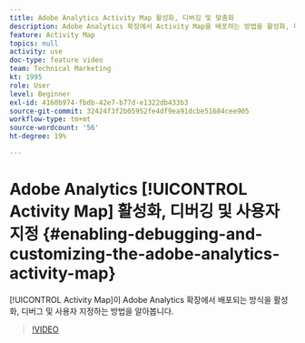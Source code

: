 ```yaml
---
title: Adobe Analytics Activity Map 활성화, 디버깅 및 맞춤화
description: Adobe Analytics 확장에서 Activity Map을 배포하는 방법을 활성화, 디버그 및 사용자 지정하는 방법을 알아봅니다.
feature: Activity Map
topics: null
activity: use
doc-type: feature video
team: Technical Marketing
kt: 1995
role: User
level: Beginner
exl-id: 4160b974-fbdb-42e7-b77d-e1322db433b3
source-git-commit: 32424f3f2b05952fe4df9ea91dcbe51684cee905
workflow-type: tm+mt
source-wordcount: '56'
ht-degree: 19%

---
```


# Adobe Analytics [!UICONTROL Activity Map] 활성화, 디버깅 및 사용자 지정 {#enabling-debugging-and-customizing-the-adobe-analytics-activity-map}

[!UICONTROL Activity Map]이 Adobe Analytics 확장에서 배포되는 방식을 활성화, 디버그 및 사용자 지정하는 방법을 알아봅니다.

>[!VIDEO](https://video.tv.adobe.com/v/25878?quality=12)

